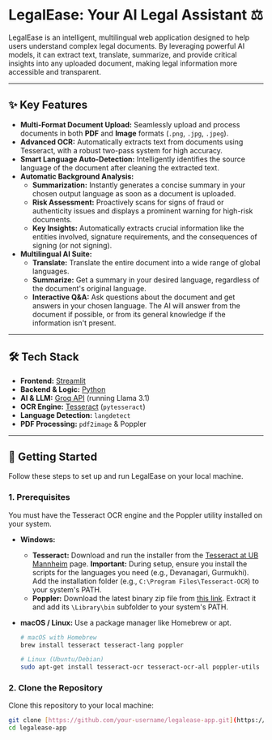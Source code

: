 # LegalEase: Your AI Legal Assistant ⚖️

LegalEase is an intelligent, multilingual web application designed to help users understand complex legal documents. By leveraging powerful AI models, it can extract text, translate, summarize, and provide critical insights into any uploaded document, making legal information more accessible and transparent.



---

## ✨ Key Features

-   **Multi-Format Document Upload:** Seamlessly upload and process documents in both **PDF** and **Image** formats (`.png`, `.jpg`, `.jpeg`).
-   **Advanced OCR:** Automatically extracts text from documents using Tesseract, with a robust two-pass system for high accuracy.
-   **Smart Language Auto-Detection:** Intelligently identifies the source language of the document after cleaning the extracted text.
-   **Automatic Background Analysis:**
    -   **Summarization:** Instantly generates a concise summary in your chosen output language as soon as a document is uploaded.
    -   **Risk Assessment:** Proactively scans for signs of fraud or authenticity issues and displays a prominent warning for high-risk documents.
    -   **Key Insights:** Automatically extracts crucial information like the entities involved, signature requirements, and the consequences of signing (or not signing).
-   **Multilingual AI Suite:**
    -   **Translate:** Translate the entire document into a wide range of global languages.
    -   **Summarize:** Get a summary in your desired language, regardless of the document's original language.
    -   **Interactive Q&A:** Ask questions about the document and get answers in your chosen language. The AI will answer from the document if possible, or from its general knowledge if the information isn't present.

---

## 🛠️ Tech Stack

-   **Frontend:** [Streamlit](https://streamlit.io/)
-   **Backend & Logic:** [Python](https://www.python.org/)
-   **AI & LLM:** [Groq API](https://groq.com/) (running Llama 3.1)
-   **OCR Engine:** [Tesseract](https://github.com/tesseract-ocr/tesseract) (`pytesseract`)
-   **Language Detection:** `langdetect`
-   **PDF Processing:** `pdf2image` & Poppler

---

## 🚀 Getting Started

Follow these steps to set up and run LegalEase on your local machine.

### 1. Prerequisites

You must have the Tesseract OCR engine and the Poppler utility installed on your system.

-   **Windows:**
    -   **Tesseract:** Download and run the installer from the [Tesseract at UB Mannheim](https://github.com/UB-Mannheim/tesseract/wiki) page. **Important:** During setup, ensure you install the scripts for the languages you need (e.g., Devanagari, Gurmukhi). Add the installation folder (e.g., `C:\Program Files\Tesseract-OCR`) to your system's PATH.
    -   **Poppler:** Download the latest binary zip file from [this link](https://github.com/oschwartz10612/poppler-windows/releases/). Extract it and add its `\Library\bin` subfolder to your system's PATH.

-   **macOS / Linux:** Use a package manager like Homebrew or apt.
    ```bash
    # macOS with Homebrew
    brew install tesseract tesseract-lang poppler

    # Linux (Ubuntu/Debian)
    sudo apt-get install tesseract-ocr tesseract-ocr-all poppler-utils
    ```

### 2. Clone the Repository

Clone this repository to your local machine:
```bash
git clone [https://github.com/your-username/legalease-app.git](https://github.com/your-username/legalease-app.git)
cd legalease-app
